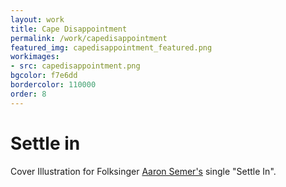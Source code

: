 ```yaml
---
layout: work
title: Cape Disappointment
permalink: /work/capedisappointment
featured_img: capedisappointment_featured.png
workimages:
- src: capedisappointment.png
bgcolor: f7e6dd
bordercolor: 110000
order: 8
---
```


# Settle in

Cover Illustration for Folksinger [Aaron Semer's](http://aaronsemer.com/) single "Settle In".
